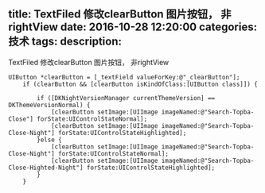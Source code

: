 title: TextFiled 修改clearButton 图片按钮， 非rightView
date: 2016-10-28 12:20:00
categories: 技术
tags: 
description:
---

TextFiled 修改clearButton 图片按钮， 非rightView

<!--more-->


```objc
UIButton *clearButton = [_textField valueForKey:@"_clearButton"];
    if (clearButton && [clearButton isKindOfClass:[UIButton class]]) {

        if ([DKNightVersionManager currentThemeVersion] == DKThemeVersionNormal) {
            [clearButton setImage:[UIImage imageNamed:@"Search-Topba-Close"] forState:UIControlStateNormal];
            [clearButton setImage:[UIImage imageNamed:@"Search-Topba-Close-Night"] forState:UIControlStateHighlighted];
        }else {
            [clearButton setImage:[UIImage imageNamed:@"Search-Topba-Close-Night"] forState:UIControlStateNormal];
            [clearButton setImage:[UIImage imageNamed:@"Search-Topba-Close-Highted-Night"] forState:UIControlStateHighlighted];
        }
    }

```



